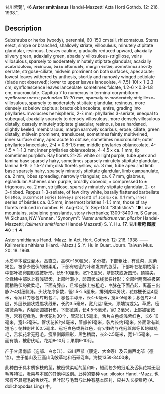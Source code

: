 甘川紫菀",
46.**Aster smithianus** Handel-Mazzetti Acta Horti Gothob. 12: 216. 1938.",

## Description
Subshrubs or herbs (woody), perennial, 60-150 cm tall, rhizomatous. Stems erect, simple or branched, shallowly striate, villosulous, minutely stipitate glandular, resinous. Leaves cauline, gradually reduced upward, abaxially silvery green, adaxially green, abaxially villosulous-strigillose, veins villosulous, sparsely to moderately minutely stipitate glandular, adaxially scabridulous, resinous, base attenuate, margin entire, sometimes shortly serrate, strigose-ciliate, midvein prominent on both surfaces, apex acute; lowest leaves withered by anthesis, shortly and narrowly winged petiolate (blade not observed); lower to upper leaves lanceolate, 4-7.5(-10) × 1-2.3 cm; synflorescence leaves lanceolate, sometimes falcate, 1.2-6 × 0.3-1.8 cm, mucronulate. Capitula 7 to numerous in terminal corymbiform synflorescences; peduncles 18-70 mm, sparsely to moderately strigillose-villosulous, sparsely to moderately stipitate glandular, resinous, more densely so below capitula; bracts oblanceolate, entire, grading into phyllaries. Involucres hemispheric, 2-3 mm; phyllaries 3-seriate, unequal to subequal, abaxially sparsely to densely villosulous, more densely villosulous distally, densely minutely stipitate glandular, resinous, base hardened, slightly keeled, membranous, margin narrowly scarious, erose, ciliate, green distally, midvein prominent, translucent, sometimes faintly multiveined, inner surface shiny, apex acute to obtuse, sometimes mucronulate; outer phyllaries lanceolate, 2-4 × 0.8-1.5 mm; middle phyllaries oblanceolate, 4-4.5 × 1-1.3 mm; inner phyllaries oblanceolate, 4-4.5 × ca. 1 mm, tip sometimes purplish. Ray florets 21-25, white or light purple, tube apex and lamina base sparsely hairy, sometimes sparsely minutely stipitate glandular, lamina 6-10 × 1.5-2 mm; disk florets yellow, ca. 3 mm, tube apex and limb base sparsely hairy, sparsely minutely stipitate glandular, limb campanulate, ca. 2 mm, lobes spreading, narrowly triangular, ca. 0.7 mm, glabrous, eglandular. Achenes dark purple, broadly obovoid, ± compressed to ± trigonous, ca. 2 mm, strigillose, sparsely minutely stipitate glandular, 2- or 3-ribbed. Pappus 1-3-seriate, of few dirty white, basally flattened barbellate bristles; outermost series (always present) of scales ca. 0.1 mm; inner series of bristles ca. 0.5 mm; innermost bristles 1-1.5 mm; those of ray florets reduced in number. Fl. Aug-Oct, fr. Sep-Oct.
  "Statistics": "● Low mountains, subalpine grasslands, stony riverbanks; 1300-3400 m. S Gansu, W Sichuan, NW Yunnan.
  "Synonym": "*Aster smithianus* var. *pilosior* Handel-Mazzetti; *Kalimeris smithiana* (Handel-Mazzetti) S. Y. Hu.
**17. 甘川紫菀 图版43：1-4**

Aster smithianus Hand. -Mazz. in Act. Hort. Gothob. 12: 216. 1938. ——Kalimeris smithiana (Hand. -Mazz.) S. Y. Hu in Quart. Journ. Taiwan Mus. 20: 18. 1969.

木质草本或亚灌木。茎直立，高60-150厘米，多分枝，下部粗壮，有浅沟，灰紫褐色，被多少贴伏的微柔毛，下部有较密的叶和发育的腋芽。下部叶在花期枯落；中部叶狭卵圆形或披针形，长5-10厘米，宽1-2厘米，基部狭或近圆形，顶端尖，全缘稀中部以上有浅锯齿，上部叶渐小，卵圆状或线状披针形；全部叶两面被极密而稍贴伏的微柔毛，下面有腺点，且常在脉上被粗毛，中脉在下面凸起，离基三出脉2-4对细侧脉。头状花序多数，径1.5-2.5厘米，排列成伞房状，花序梗长达4厘米，有渐转为总苞片的苞叶。总苞半球形，长4-6毫米，宽6-9毫米；总苞片2-3层，外层长圆状或匙状线形，长约3.5毫米，宽几达1毫米，顶端钝或尖，草质，密被微柔毛，内层卵圆披针形，下部革质，长4.5-5毫米，宽1.2毫米，上部被密微毛，常有短缘毛。舌状花约30个，管部长1.5毫米，舌片白色或浅紫红色，长6-10毫米，宽1-2毫米。管状花长约4毫米，管部长1毫米，裂片长约1毫米，外面常有疏短毛；花柱附片长0.5毫米。冠毛白色或稍红色，有少数约与花冠管部等长的微糙毛，舌状花常无冠毛。瘦果倒卵圆形，黑色稍扁，长2-2.5毫米，宽1-1.5毫米，一面有肋，被密伏毛。花期8-10月；果期9-10月。

产于甘肃南部（迭部、白水江）、四川西部（康定、大金等）及云南西北部（德钦）。生于低山及亚高山沟坡草地和石砾河岸。海拔1350-3400米。

此种由于具木质多枝的茎，被密微柔毛的茎和叶，短而较少的冠毛及舌状花常无冠毛等特征，极易与本属的其他种区别。此种的变种 var. pilosior Hand. -Mazz. 也常有不具冠毛的舌状花。但叶形与毛茸与此种有基本区别，应并入长梗紫菀 (A. dolichopodus Ling) 中。

